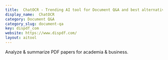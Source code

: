 ```yaml
---
title:  ChatOCR - Trending AI tool for Document Q&A and best alternatives
display_name:  ChatOCR
category: Document Q&A
category_slug: document-qa
key: dispdf_com
website: https://www.dispdf.com/
layout: aitool
---
```


Analyze & summarize PDF papers for academia & business.
